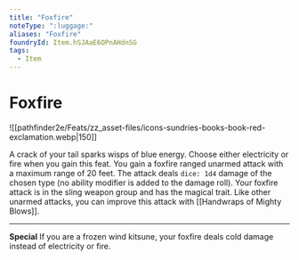 ```yaml
---
title: "Foxfire"
noteType: ":luggage:"
aliases: "Foxfire"
foundryId: Item.hSJAaE6OPnAHdnSG
tags:
  - Item
---
```


# Foxfire
![[pathfinder2e/Feats/zz_asset-files/icons-sundries-books-book-red-exclamation.webp|150]]

A crack of your tail sparks wisps of blue energy. Choose either electricity or fire when you gain this feat. You gain a foxfire ranged unarmed attack with a maximum range of 20 feet. The attack deals `dice: 1d4` damage of the chosen type (no ability modifier is added to the damage roll). Your foxfire attack is in the sling weapon group and has the magical trait. Like other unarmed attacks, you can improve this attack with [[Handwraps of Mighty Blows]].

* * *

**Special** If you are a frozen wind kitsune, your foxfire deals cold damage instead of electricity or fire.

